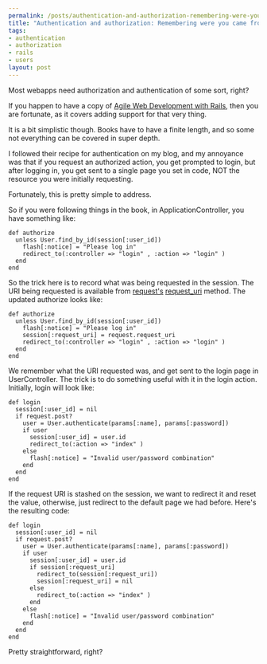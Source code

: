 ```yaml
--- 
permalink: /posts/authentication-and-authorization-remembering-were-you-came-from.html
title: "Authentication and authorization: Remembering were you came from"
tags: 
- authentication
- authorization
- rails
- users
layout: post
---
```

Most webapps need authorization and authentication of some sort, right?

If you happen to have a copy of [Agile Web Development with Rails](http://www.pragmaticprogrammer.com/titles/rails2/index.html), then you are fortunate, as it covers adding support for that very thing.

It is a bit simplistic though. Books have to have a finite length, and so some not everything can be covered in super depth.

I followed their recipe for authentication on my blog, and my annoyance was that if you request an authorized action, you get prompted to login, but after logging in, you get sent to a single page you set in code, NOT the resource you were initially requesting.

Fortunately, this is pretty simple to address.

So if you were following things in the book, in ApplicationController, you have something like:

    def authorize
      unless User.find_by_id(session[:user_id])
        flash[:notice] = "Please log in"
        redirect_to(:controller => "login" , :action => "login" )
      end
    end

So the trick here is to record what was being requested in the session. The URI being requested is available from [request's](http://api.rubyonrails.org/classes/ActionController/AbstractRequest.html) [request_uri](http://api.rubyonrails.org/classes/ActionController/AbstractRequest.html#M000239) method. The updated authorize looks like:


    def authorize
      unless User.find_by_id(session[:user_id])
        flash[:notice] = "Please log in"
		session[:request_uri] = request.request_uri
        redirect_to(:controller => "login" , :action => "login" )
      end
    end

We remember what the URI requested was, and get sent to the login page in UserController. The trick is to do something useful with it in the login action. Initially, login will look like:

    def login
      session[:user_id] = nil
      if request.post?
        user = User.authenticate(params[:name], params[:password])
        if user
          session[:user_id] = user.id
          redirect_to(:action => "index" )
        else
          flash[:notice] = "Invalid user/password combination"
        end
      end
    end

If the request URI is stashed on the session, we want to redirect it and reset the value, otherwise, just redirect to the default page we had before. Here's the resulting code:

    def login
      session[:user_id] = nil
      if request.post?
        user = User.authenticate(params[:name], params[:password])
        if user
          session[:user_id] = user.id
          if session[:request_uri]
            redirect_to(session[:request_uri])
            session[:request_uri] = nil
          else
            redirect_to(:action => "index" )
          end
        else
          flash[:notice] = "Invalid user/password combination"
        end
      end
    end


Pretty straightforward, right?